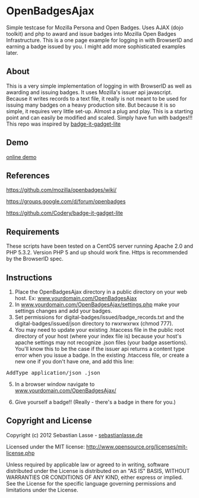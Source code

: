 # OpenBadgesAjax

Simple testcase for Mozilla Persona and Open Badges. Uses AJAX (dojo toolkit) and php to award and issue badges into Mozilla Open Badges Infrastructure.
This is a one page example for logging in with BrowserID and earning a badge issued by you. I might add more sophisticated examples later.


## About

This is a very simple implementation of logging in with BrowserID as well as awarding and issuing badges. It uses Mozilla's issuer api javascript. Because it writes records to a text file, it really is not meant to be used for issuing many badges on a heavy production site. But because it is so simple, it requires very little set-up. Almost a plug and play. This is a starting point and can easily be modified and scaled. Simply have fun with badges!!!
This repo was inspired by [badge-it-gadget-lite](https://github.com/Codery/badge-it-gadget-lite/issues)

## Demo
[online demo](https://redaktorcms.com/dev/OpenBadgesAjax/index.php)

## References

https://github.com/mozilla/openbadges/wiki/

https://groups.google.com/d/forum/openbadges

https://github.com/Codery/badge-it-gadget-lite

## Requirements

These scripts have been tested on a CentOS server running Apache 2.0 and PHP 5.3.2. Version PHP 5 and up should work fine.
Https is recommended by the BrowserID spec.

## Instructions

1. Place the OpenBadgesAjax directory in a public directory on your web host. Ex: www.yourdomain.com/OpenBadgesAjax
2. In www.yourdomain.com/OpenBadgesAjax/settings.php make your settings changes and add your badges.
3. Set permissions for digital-badges/issued/badge_records.txt and the digital-badges/issued/json directory to rwxrwxrwx (chmod 777).
4. You may need to update your existing .htaccess file in the public root directory of your host (where your index file is) because your host's apache settings may not recognize .json files (your badge assertions). You'll know this to be the case if the issuer api returns a content type error when you issue a badge. In the existing .htaccess file, or create a new one if you don't have one, and add this line:
<pre>AddType application/json .json</pre>
5. In a browser window navigate to www.yourdomain.com/OpenBadgesAjax/

6. Give yourself a badge!! (Really - there's a badge in there for you.)

## Copyright and License

Copyright (c) 2012 Sebastian Lasse - [sebastianlasse.de](http://sebastianlasse.de/)

Licensed under the MIT license: http://www.opensource.org/licenses/mit-license.php

Unless required by applicable law or agreed to in writing, software
distributed under the License is distributed on an "AS IS" BASIS,
WITHOUT WARRANTIES OR CONDITIONS OF ANY KIND, either express or implied.
See the License for the specific language governing permissions and
limitations under the License.